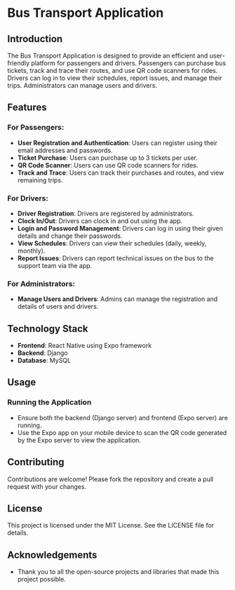 # Bus Transport Application

## Introduction
The Bus Transport Application is designed to provide an efficient and user-friendly platform for passengers and drivers. Passengers can purchase bus tickets, track and trace their routes, and use QR code scanners for rides. Drivers can log in to view their schedules, report issues, and manage their trips. Administrators can manage users and drivers.

## Features
### For Passengers:
- **User Registration and Authentication**: Users can register using their email addresses and passwords.
- **Ticket Purchase**: Users can purchase up to 3 tickets per user.
- **QR Code Scanner**: Users can use QR code scanners for rides.
- **Track and Trace**: Users can track their purchases and routes, and view remaining trips.

### For Drivers:
- **Driver Registration**: Drivers are registered by administrators.
- **Clock In/Out**: Drivers can clock in and out using the app.
- **Login and Password Management**: Drivers can log in using their given details and change their passwords.
- **View Schedules**: Drivers can view their schedules (daily, weekly, monthly).
- **Report Issues**: Drivers can report technical issues on the bus to the support team via the app.

### For Administrators:
- **Manage Users and Drivers**: Admins can manage the registration and details of users and drivers.

## Technology Stack
- **Frontend**: React Native using Expo framework
- **Backend**: Django
- **Database**: MySQL

## Usage

### Running the Application
- Ensure both the backend (Django server) and frontend (Expo server) are running.
- Use the Expo app on your mobile device to scan the QR code generated by the Expo server to view the application.



## Contributing
Contributions are welcome! Please fork the repository and create a pull request with your changes.

## License
This project is licensed under the MIT License. See the LICENSE file for details.

## Acknowledgements
- Thank you to all the open-source projects and libraries that made this project possible.
